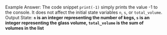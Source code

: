 Example Answer:
The code snippet `print(-1)` simply prints the value -1 to the console. It does not affect the initial state variables `n`, `s`, or `total_volume`. 
Output State: **`n` is an integer representing the number of kegs, `s` is an integer representing the glass volume, `total_volume` is the sum of volumes in the list**